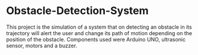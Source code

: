 # Obstacle-Detection-System
This project is the simulation of a system that on detecting an obstacle in its trajectory will alert the user and change its path of motion depending on the position of the obstacle. Components used were Arduino UNO, ultrasonic sensor, motors and a buzzer.
